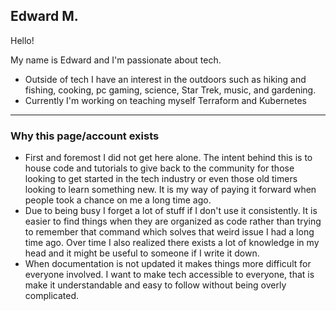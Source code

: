## Edward M.

Hello!

My name is Edward and I'm passionate about tech.

- Outside of tech I have an interest in the outdoors such as hiking and fishing, cooking, pc gaming, science, Star Trek, music, and gardening.
- Currently I'm working on teaching myself Terraform and Kubernetes

---
### Why this page/account exists

- First and foremost I did not get here alone. The intent behind this is to house code and tutorials to give back to the community for those looking to get started in the tech industry or even those old timers looking to learn something new. It is my way of paying it forward when people took a chance on me a long time ago.
- Due to being busy I forget a lot of stuff if I don't use it consistently. It is easier to find things when they are organized as code rather than trying to remember that command which solves that weird issue I had a long time ago. Over time I also realized there exists a lot of knowledge in my head and it might be useful to someone if I write it down.
- When documentation is not updated it makes things more difficult for everyone involved. I want to make tech accessible to everyone, that is make it understandable and easy to follow without being overly complicated.
  

<!---
edward-marrufo/edward-marrufo is a ✨ special ✨ repository because its `README.md` (this file) appears on your GitHub profile.
You can click the Preview link to take a look at your changes.
--->
